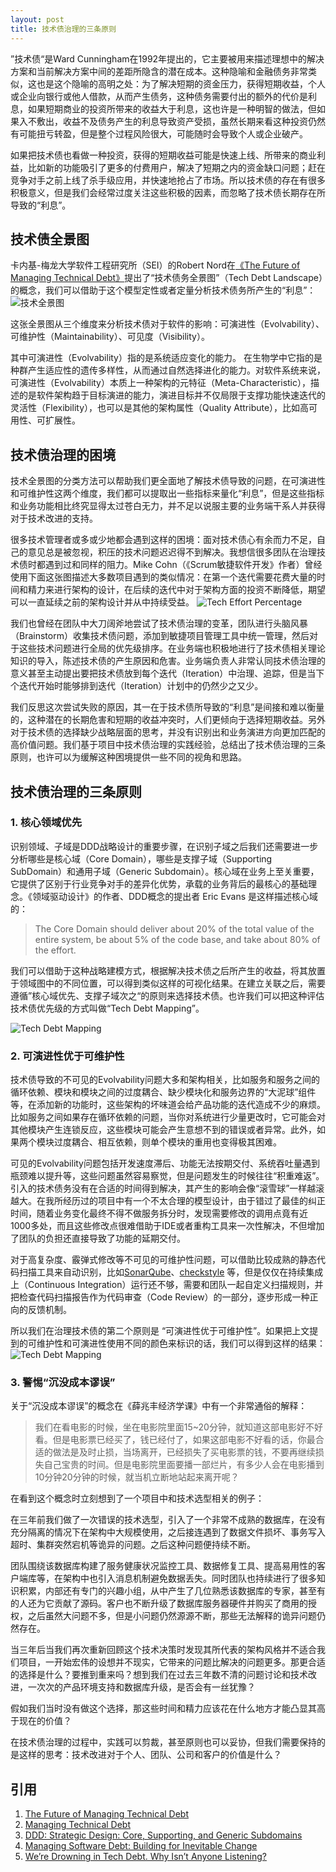 ```yaml
---
layout: post
title: 技术债治理的三条原则
---
```


”技术债“是Ward Cunningham在1992年提出的，它主要被用来描述理想中的解决方案和当前解决方案中间的差距所隐含的潜在成本。这种隐喻和金融债务非常类似，这也是这个隐喻的高明之处：为了解决短期的资金压力，获得短期收益，个人或企业向银行或他人借款，从而产生债务，这种债务需要付出的额外的代价是利息，如果短期商业的投资所带来的收益大于利息，这也许是一种明智的做法，但如果入不敷出，收益不及债务产生的利息导致资产受损，虽然长期来看这种投资仍然有可能扭亏转盈，但是整个过程风险很大，可能随时会导致个人或企业破产。

如果把技术债也看做一种投资，获得的短期收益可能是快速上线、所带来的商业利益，比如新的功能吸引了更多的付费用户，解决了短期之内的资金缺口问题；赶在竞争对手之前上线了杀手级应用，并快速地抢占了市场。所以技术债的存在有很多积极意义，但是我们会经常过度关注这些积极的因素，而忽略了技术债长期存在所导致的“利息”。

## 技术债全景图

卡内基-梅龙大学软件工程研究所（SEI）的Robert Nord在[《The Future of Managing Technical Debt》](https://insights.sei.cmu.edu/sei_blog/2016/08/the-future-of-managing-technical-debt.html)提出了“技术债务全景图”（Tech Debt Landscape）的概念，我们可以借助于这个模型定性或者定量分析技术债务所产生的“利息”：
![技术全景图](/assets/images/tech-debt-landscape.png)

这张全景图从三个维度来分析技术债对于软件的影响：可演进性（Evolvability）、可维护性（Maintainability）、可见度（Visibility）。

其中可演进性（Evolvability）指的是系统适应变化的能力。 在生物学中它指的是种群产生适应性的遗传多样性，从而通过自然选择进化的能力。对软件系统来说，可演进性（Evolvability）本质上一种架构的元特征（Meta-Characteristic），描述的是软件架构趋于目标演进的能力，演进目标并不仅局限于支撑功能快速迭代的灵活性（Flexibility），也可以是其他的架构属性（Quality Attribute），比如高可用性、可扩展性。

## 技术债治理的困境

技术全景图的分类方法可以帮助我们更全面地了解技术债导致的问题，在可演进性和可维护性这两个维度，我们都可以提取出一些指标来量化“利息”，但是这些指标和业务功能相比终究显得太过苍白无力，并不足以说服主要的业务端干系人并获得对于技术改进的支持。

很多技术管理者或多或少地都会遇到这样的困境：面对技术债心有余而力不足，自己的意见总是被忽视，积压的技术问题迟迟得不到解决。我想信很多团队在治理技术债时都遇到过和同样的阻力。Mike Cohn（《Scrum敏捷软件开发》作者）曾经使用下面这张图描述大多数项目遇到的类似情况：在第一个迭代需要花费大量的时间和精力来进行架构的设计，在后续的迭代中对于架构方面的投资不断降低，期望可以一直延续之前的架构设计并从中持续受益。
![Tech Effort Percentage](/assets/images/tech-effort-percentage.png)

我们也曾经在团队中大刀阔斧地尝试了技术债治理的变革，团队进行头脑风暴（Brainstorm）收集技术债问题，添加到敏捷项目管理工具中统一管理，然后对于这些技术问题进行全局的优先级排序。在业务端也积极地进行了技术债相关理论知识的导入，陈述技术债的产生原因和危害。业务端负责人非常认同技术债治理的意义甚至主动提出要把技术债放到每个迭代（Iteration）中治理、追踪，但是当下个迭代开始时能够排到迭代（Iteration）计划中的仍然少之又少。

我们反思这次尝试失败的原因，其一在于技术债所导致的“利息”是间接和难以衡量的，这种潜在的长期危害和短期的收益冲突时，人们更倾向于选择短期收益。另外对于技术债的选择缺少战略层面的思考，并没有识别出和业务演进方向更加匹配的高价值问题。我们基于项目中技术债治理的实践经验，总结出了技术债治理的三条原则，也许可以为缓解这种困境提供一些不同的视角和思路。

## 技术债治理的三条原则

### 1. 核心领域优先

识别领域、子域是DDD战略设计的重要步骤，在识别子域之后我们还需要进一步分析哪些是核心域（Core Domain），哪些是支撑子域（Supporting SubDomain）和通用子域（Generic Subdomain）。核心域在业务上至关重要，它提供了区别于行业竞争对手的差异化优势，承载的业务背后的最核心的基础理念。《领域驱动设计》的作者、DDD概念的提出者 Eric Evans 是这样描述核心域的：

> The Core Domain should deliver about 20% of the total value of the entire system, be about 5% of the code base, and take about 80% of the effort.

我们可以借助于这种战略建模方式，根据解决技术债之后所产生的收益，将其放置于领域图中的不同位置，可以得到类似这样的可视化结果。在建立关联之后，需要遵循”核心域优先、支撑子域次之“的原则来选择技术债。也许我们可以把这种评估技术债优先级的方式叫做“Tech Debt Mapping”。

![Tech Debt Mapping](/assets/images/tech-debt-mapping-1.png)

### 2. 可演进性优于可维护性

技术债导致的不可见的Evolvability问题大多和架构相关，比如服务和服务之间的循环依赖、模块和模块之间的过度耦合、缺少模块化和服务边界的“大泥球”组件等，在添加新的功能时，这些架构的坏味道会给产品功能的迭代造成不少的麻烦。比如服务之间如果存在循环依赖的问题，当你对系统进行少量更改时，它可能会对其他模块产生连锁反应，这些模块可能会产生意想不到的错误或者异常。此外，如果两个模块过度耦合、相互依赖，则单个模块的重用也变得极其困难。

可见的Evolvability问题包括开发速度滞后、功能无法按期交付、系统吞吐量遇到瓶颈难以提升等，这些问题虽然容易察觉，但是问题发生的时候往往“积重难返”。引入的技术债务没有在合适的时间得到解决，其产生的影响会像“滚雪球”一样越滚越大。在我所经历过的项目中有一个不太合理的模型设计，由于错过了最佳的纠正时间，随着业务变化最终不得不做服务拆分时，发现需要修改的调用点竟有近1000多处，而且这些修改点很难借助于IDE或者重构工具来一次性解决，不但增加了团队的负担还直接导致了功能的延期交付。

对于高复杂度、霰弹式修改等不可见的可维护性问题，可以借助比较成熟的静态代码扫描工具来自动识别，比如[SonarQube](https://www.sonarqube.org/)、[checkstyle](https://github.com/checkstyle/checkstyle) 等，但是仅仅在持续集成上（Continuous Integration）运行还不够，需要和团队一起自定义扫描规则，并把检查代码扫描报告作为代码审查（Code Review）的一部分，逐步形成一种正向的反馈机制。

所以我们在治理技术债的第二个原则是 “可演进性优于可维护性”。如果把上文提到的可维护性和可演进性使用不同的颜色来标识的话，我们可以得到这样的结果：
![Tech Debt Mapping](/assets/images/tech-debt-mapping-2.png)

### 3. 警惕“沉没成本谬误”

关于“沉没成本谬误”的概念在《薛兆丰经济学课》中有一个非常通俗的解释：

> 我们在看电影的时候，坐在电影院里面15~20分钟，就知道这部电影好不好看。但是电影票已经买了，钱已经付了，如果这部电影不好看的话，你最合适的做法是及时止损，当场离开，已经损失了买电影票的钱，不要再继续损失自己宝贵的时间。但是电影院里面要播一部烂片，有多少人会在电影播到10分钟20分钟的时候，就当机立断地站起来离开呢？

在看到这个概念时立刻想到了一个项目中和技术选型相关的例子：

在三年前我们做了一次错误的技术选型，引入了一个非常不成熟的数据库，在没有充分隔离的情况下在架构中大规模使用，之后接连遇到了数据文件损坏、事务写入超时、集群突然宕机等诡异的问题。之后这种问题便持续不断。

团队围绕该数据库构建了服务健康状况监控工具、数据修复工具、提高易用性的客户端库等，在架构中也引入消息机制避免数据丢失。同时团队也持续进行了很多知识积累，内部还有专门的兴趣小组，从中产生了几位熟悉该数据库的专家，甚至有的人还为它贡献了源码。客户也不断升级了数据库服务器硬件并购买了商用的授权，之后虽然大问题不多，但是小问题仍然源源不断，那些无法解释的诡异问题仍然存在。

当三年后当我们再次重新回顾这个技术决策时发现其所代表的架构风格并不适合我们项目，一开始宏伟的设想并不现实，它带来的问题比解决的问题更多。那更合适的选择是什么？要推到重来吗？想到我们在过去三年数不清的问题讨论和技术改进，一次次的产品环境支持和数据库升级，是否会有一丝犹豫？

假如我们当时没有做这个选择，那这些时间和精力应该花在什么地方才能凸显其高于现在的价值？

在技术债治理的过程中，实践可以剪裁，甚至原则也可以妥协，但我们需要保持的是这样的思考：技术改进对于个人、团队、公司和客户的价值是什么？

## 引用

1. [The Future of Managing Technical Debt](https://insights.sei.cmu.edu/sei_blog/2016/08/the-future-of-managing-technical-debt.html)
2. [Managing Technical Debt](https://www.infoq.com/articles/managing-technical-debt)
3. [DDD: Strategic Design: Core, Supporting, and Generic Subdomains](http://blog.jonathanoliver.com/ddd-strategic-design-core-supporting-and-generic-subdomains/)
4. [Managing Software Debt: Building for Inevitable Change](https://www.amazon.com/Managing-Software-Debt-Inevitable-Development/dp/0321948610) 
5. [We’re Drowning in Tech Debt. Why Isn’t Anyone Listening?](https://hackernoon.com/were-drowning-in-tech-debt-why-isn-t-anyone-listening-f4269cb5cc40)
